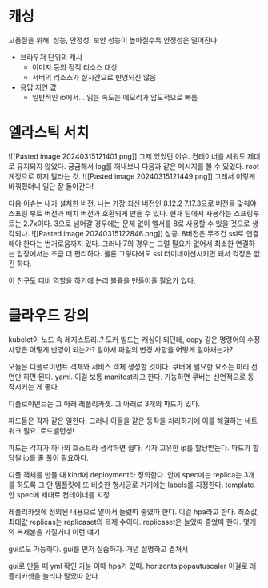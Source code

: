 # 캐싱
고품질을 위해. 
성능, 안정성, 보안
성능이 높아질수록 안정성은 떨어진다.

- 브라우저 단위의 캐시
	- 이미지 등의 정적 리소스 대상
	- 서버의 리소스가 실시간으로 반영되진 않음
- 응답 지연 값
	- 일반적인 io에서... 읽는 속도는 메모리가 압도적으로 빠름

# 엘라스틱 서치
![[Pasted image 20240315121401.png]]
그제 있었던 이슈. 컨테이너를 세워도 제대로 유지되지 않았다. 
궁금해서 log를 꺼내보니 다음과 같은 메시지를 볼 수 있었다.
root 계정으로 하지 말라는 것. 
![[Pasted image 20240315121449.png]]
그래서 이렇게 바꿔줬더니 일단 잘 돌아간다!

다음 이슈는 내가 설치한 버전. 나는 가장 최신 버전인 8.12.2
7.17.3으로 버전을 맞춰야 스프링 부트 버전과 배치 버전과 호환되게 만들 수 있다. 
현재 팀에서 사용하는 스프링부트는 2.7x이다. 3으로 넘어갈 경우에는 문제 없이 엘서를 8로 사용할 수 있을 것으로 생각되나.
![[Pasted image 20240315122846.png]]
성공. 8버전은 무조건 ssl로 연결해야 한다는 번거로움까지 있다. 그러나 7의 경우는 그럴 필요가 없어서 최소한 연결하는 입장에서는 조금 더 편리하다.
물론 그렇다해도 ssl 터미네이션시키면 돼서 걱정은 없긴 하다. 

이 친구도 디비 역할을 하기에 논리 볼륨을 만들어줄 필요가 있다.






# 클라우드 강의

kubelet이 노드 속 레지스트리..?
도커 빌드는 캐싱이 되던데, copy 같은 명령어의 수정사항은 어떻게 반영이 되는가? 알아서 파일의 변경 사항을 어떻게 알아채는가?

오늘은 디플로이먼트 객체와 서비스 객체 생성할 것이다.
쿠버에 필요한 요소는 미리 선언만 하면 된다. yaml. 이걸 보통 manifest라고 한다.
가능하면 쿠버는 선언적으로 동작시키는 게 좋다.

디플로이먼트는 그 아래 레플리카셋. 그 아래로 3개의 파드가 있다.

파드들은 각자 같은 일한다. 그러니 이들을 같은 동작을 처리하기에 이를 해결하는 네트워크 필요.
로드밸런싱!

파드는 각자가 하나의 호스트라 생각하면 쉽다. 각자 고유한 ip를 할당받는다.
파드가 할당될 ip를 줄 풀이 필요하다. 

디플 객체를 만들 때 kind에 deployment라 정의한다.
안에 spec에는 replica는 3개를 하도록
그 안 템플릿에 또 비슷한 형시긍로
거기에는 labels를 지정한다.
template안 spec에 제대로 컨테이너를 지정

레플리카셋에 정의된 내용으로 알아서 늘렸따 줄였따 한다. 이걸 hpa라고 한다. 
최소값, 최대값
replicas는 replicaset의 복제 수이다.
replicaset은 늘었따 줄었따 한다. 몇개의 복제본을 가질거냐 이런 얘기

gui로도 가능하다. 
gui를 먼저 실습하자.
개념 설명하고 겹쳐서

gui로 만들 때 yml 확인 가능
이때 hpa가 있따. horizontalpopautuscaler
이걸로 레플리카셋을 늘리다 말았따 한다.